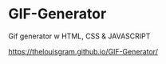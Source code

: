 # GIF-Generator
Gif generator w HTML, CSS &amp; JAVASCRIPT

https://thelouisgram.github.io/GIF-Generator/
